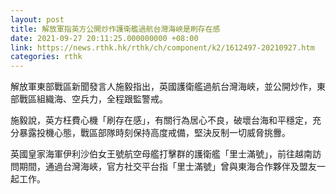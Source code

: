 ```yaml
---
layout: post
title: 解放軍指英方公開炒作護衛艦過航台灣海峽是刷存在感
date: 2021-09-27 20:11:25.000000000 +08:00
link: https://news.rthk.hk/rthk/ch/component/k2/1612497-20210927.htm
categories: rthk
---
```


解放軍東部戰區新聞發言人施毅指出，英國護衛艦過航台灣海峽，並公開炒作，東部戰區組織海、空兵力，全程跟監警戒。

施毅說，英方枉費心機「刷存在感」，有關行為居心不良，破壞台海和平穩定，充分暴露投機心態，戰區部隊時刻保持高度戒備，堅決反制一切威脅挑釁。

英國皇家海軍伊利沙伯女王號航空母艦打擊群的護衛艦「里士滿號」，前往越南訪問期間，通過台灣海峽，官方社交平台指「里士滿號」曾與東海合作夥伴及盟友一起工作。
